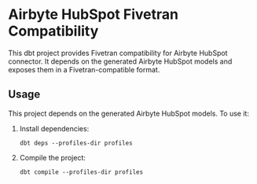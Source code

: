 # Airbyte HubSpot Fivetran Compatibility

This dbt project provides Fivetran compatibility for Airbyte HubSpot connector.
It depends on the generated Airbyte HubSpot models and exposes them in a Fivetran-compatible format.

## Usage

This project depends on the generated Airbyte HubSpot models. To use it:

1. Install dependencies:
   ```
   dbt deps --profiles-dir profiles
   ```

2. Compile the project:
   ```
   dbt compile --profiles-dir profiles
   ```
